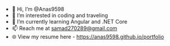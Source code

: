 - 👋 Hi, I’m @Anas9598
- 👀 I’m interested in coding and traveling
- 🌱 I’m currently learning Angular and .NET Core
- 📫 Reach me at samad270289@gmail.com
- 🌐 View my resume here - https://anas9598.github.io/portfolio

<!---
Anas9598/Anas9598 is a ✨ special ✨ repository because its `README.md` (this file) appears on your GitHub profile.
You can click the Preview link to take a look at your changes.
--->
